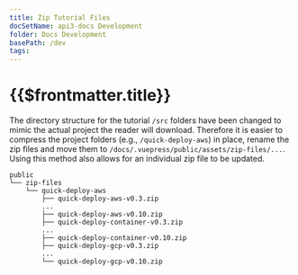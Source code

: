 ```yaml
---
title: Zip Tutorial Files
docSetName: api3-docs Development
folder: Docs Development
basePath: /dev
tags:
---
```


# {{$frontmatter.title}}

The directory structure for the tutorial `/src` folders have been changed to
mimic the actual project the reader will download. Therefore it is easier to
compress the project folders (e.g., `/quick-deploy-aws`) in place, rename the
zip files and move them to `/docs/.vuepress/public/assets/zip-files/...`. Using
this method also allows for an individual zip file to be updated.

```
public
└── zip-files
    └── quick-deploy-aws
        ├── quick-deploy-aws-v0.3.zip
        ...
        ├── quick-deploy-aws-v0.10.zip
        ├── quick-deploy-container-v0.3.zip
        ...
        ├── quick-deploy-container-v0.10.zip
        ├── quick-deploy-gcp-v0.3.zip
        ...
        └── quick-deploy-gcp-v0.10.zip
```
